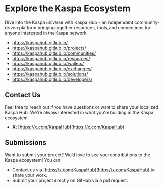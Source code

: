 # Explore the Kaspa Ecosystem
Dive into the Kaspa universe with Kaspa Hub - an independent community-driven platform bringing together resources, tools, and connections for anyone interested in the Kaspa network.

- https://kaspahub.github.io/
- https://kaspahub.github.io/projects/
- https://kaspahub.github.io/communities/
- https://kaspahub.github.io/resources/
- https://kaspahub.github.io/wallets/
- https://kaspahub.github.io/exchanges/
- https://kaspahub.github.io/solutions/
- https://kaspahub.github.io/developers/


## Contact Us

Feel free to reach out if you have questions or want to share your localized Kaspa Hub. We're always interested in what you're building in the Kaspa ecosystem.

- **X**: [https://x.com/KaspaHub](https://x.com/KaspaHub)

## Submissions

Want to submit your project? We’d love to see your contributions to the Kaspa ecosystem! You can:
- Contact us via [https://x.com/KaspaHub](https://x.com/KaspaHub) to share your work.
- Submit your project directly on GitHub via a pull request.
